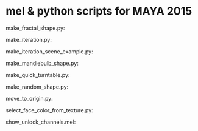# mel & python scripts for MAYA 2015

make_fractal_shape.py:

make_iteration.py:

make_iteration_scene_example.py:

make_mandlebulb_shape.py:

make_quick_turntable.py:

make_random_shape.py:

move_to_origin.py:

select_face_color_from_texture.py:

show_unlock_channels.mel:
